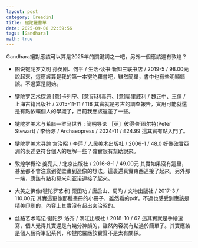```yaml
---
layout: post
category: [readin]
title: 犍陀羅書單
date: 2025-09-08 22:59:56
tags: [Gandhara]
math: true
---
```


Gandhara絕對應該可以算是2025年的關鍵詞之一吧，另外一個應該還有敦煌？

- 图说犍陀罗文明 孙英刚、何平 / 生活·读书·新知三联书店 / 2019-5 / 98.00元  說起來，這應該算是我的第一本犍陀羅書吧，雖然簡單，書中也有些明顯錯誤。不過算是開始。

- 犍陀罗艺术探源 [意]卡列宁、[意]菲利真齐、[意]奥里威利 / 魏正中、王倩 / 上海古籍出版社 / 2015-11-11 / 118  其實就是考古的調查報告，實用可能就還是有點依賴個人的學識了，目前我應該還差了一些。

- 犍陀罗美术与希腊—罗马世界 : 简明导论  ［英］彼得·斯图尔特(Peter Stewart) / 李怡淙 / Archaeopress / 2024-11 / £24.99  這其實有點入門了。

- 犍陀罗美术寻踪 宫治昭 / 李萍 / 人民美术出版社 / 2006-1 / 48.0  好像確實亞洲的表述更符合個人的理解一些？確實很有幫助說來。

- 敦煌学概论 姜亮夫 / 北京出版社 / 2016-8-1 / 49.00元  其實如果沒有這里，甚至都不會注意到從壁畫到造像的想法。這裏還真實東西連接了起來，另外那一端，應該有點和莫米利亚诺連接了起來。

- 大美之佛像(犍陀罗艺术)  栗田功 / 唐启山、周昀 / 文物出版社 / 2017-3 / 110.00元 其實這更像那種畫冊的小冊子，雖然看的pdf，不過也感受到應該是精美印刷的，內容上其實沒有超出宮治昭的。

- 丝路艺术笔记·犍陀罗 洛齐 / 漓江出版社 / 2018-10 / 62  這其實就是手繪速寫，個人覺得其實還是有幾分神韻的，雖然內容就有點過於簡單了。其實應該是個人藝術筆記系列，和犍陀羅應該實質不是太有關係。





--------




